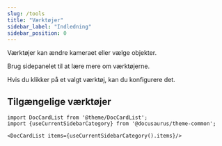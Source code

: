 ```yaml
---
slug: /tools
title: "Værktøjer"
sidebar_label: "Indledning"
sidebar_position: 0
---
```



Værktøjer kan ændre kameraet eller vælge objekter.

Brug sidepanelet til at lære mere om værktøjerne.

Hvis du klikker på et valgt værktøj, kan du konfigurere det.

## Tilgængelige værktøjer

```mdx-code-block
import DocCardList from '@theme/DocCardList';
import {useCurrentSidebarCategory} from '@docusaurus/theme-common';

<DocCardList items={useCurrentSidebarCategory().items}/>
```
